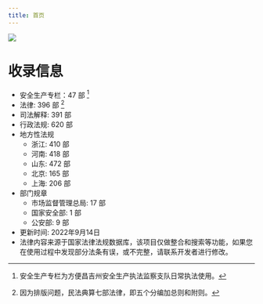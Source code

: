 ```yaml
---
title: 首页
---
```


![](https://user-images.githubusercontent.com/14821269/190338856-ee15e162-684c-4af8-bcec-4b031f7424d9.png)

# 收录信息 
 - 安全生产专栏：47 部 [^1]
 - 法律: 396 部 [^2] 
 - 司法解释: 391 部
 - 行政法规: 620 部
 - 地方性法规
	- 浙江: 410 部
	- 河南: 418 部
	- 山东: 472 部
	- 北京: 165 部
	- 上海: 206 部
 - 部门规章
	- 市场监督管理总局: 17 部
	- 国家安全部: 1 部
	- 公安部: 9 部
 - 更新时间: 2022年9月14日 
 - 法律内容来源于国家法律法规数据库，该项目仅做整合和搜索等功能，如果您在使用过程中发现部分法条有误，或不完整，请联系开发者进行修改。
[^1]: 安全生产专栏为方便昌吉州安全生产执法监察支队日常执法使用。

[^2]: 因为排版问题，民法典算七部法律，即五个分编加总则和附则。
